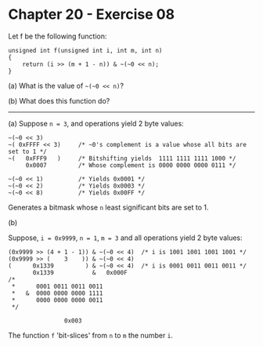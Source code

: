 # Chapter 20 - Exercise 08

Let f be the following function:

```
unsigned int f(unsigned int i, int m, int n)
{
    return (i >> (m + 1 - n)) & ~(~0 << n);
}
```

(a) What is the value of `~(~0 << n)`?  

(b) What does this function do?  

---

(a)
Suppose `n = 3`, and operations yield 2 byte values:  

```
~(~0 << 3)          
~( 0xFFFF << 3)     /* ~0's complement is a value whose all bits are set to 1 */
~(   0xFFF9   )     /* Bitshifting yields  1111 1111 1111 1000 */
     0x0007         /* Whose complement is 0000 0000 0000 0111 */

~(~0 << 1)          /* Yields 0x0001 */
~(~0 << 2)          /* Yields 0x0003 */
~(~0 << 8)          /* Yields 0x00FF */
```

Generates a bitmask whose `n` least significant bits are set to 1.  

(b)

Suppose, `i = 0x9999`, `n = 1`, `m = 3` and all operations yield 2 byte values:  

```
(0x9999 >> (4 + 1 - 1)) & ~(~0 << 4)  /* i is 1001 1001 1001 1001 */
(0x9999 >> (    3    )) & ~(~0 << 4) 
(      0x1339         ) & ~(~0 << 4)  /* i is 0001 0011 0011 0011 */
       0x1339           &   0x000F
/*   
 *      0001 0011 0011 0011
 *   &  0000 0000 0000 1111
 *      0000 0000 0000 0011
 */
                
                0x003
```

The function `f` 'bit-slices' from `n` to `m` the number `i`.
